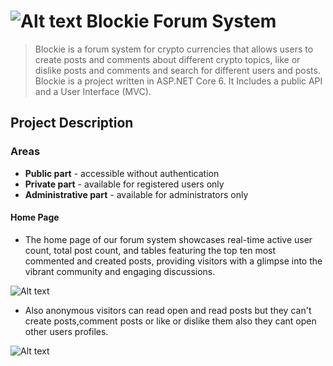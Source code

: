 ![Alt text](https://gitlab.com/project-one-group-five/forum-system/-/raw/main/ImagesForREADME/telerik.png)
Blockie Forum System
====================


>Blockie is a forum system for crypto currencies that allows users to create posts and comments about different crypto topics, like or dislike posts and comments and search for different users and posts.
>Blockie is a project written in ASP.NET Core 6. It Includes a public API and a User Interface (MVC).

## Project Description
### Areas
* **Public part** -  accessible without authentication
* **Private part** - available for registered users only
* **Administrative part** - available for administrators only

#### Home Page
* The home page of our forum system showcases real-time active user count, total post count, and tables featuring the top ten most commented and created posts, providing visitors with a glimpse into the vibrant community and engaging discussions.

![Alt text](https://gitlab.com/project-one-group-five/forum-system/-/raw/main/ImagesForREADME/homepage.jpeg)

* Also anonymous visitors can read open and read posts but they can't create posts,comment posts or like or dislike them also they cant open other users profiles.

![Alt text](https://gitlab.com/project-one-group-five/forum-system/-/raw/main/ImagesForREADME/post.png)